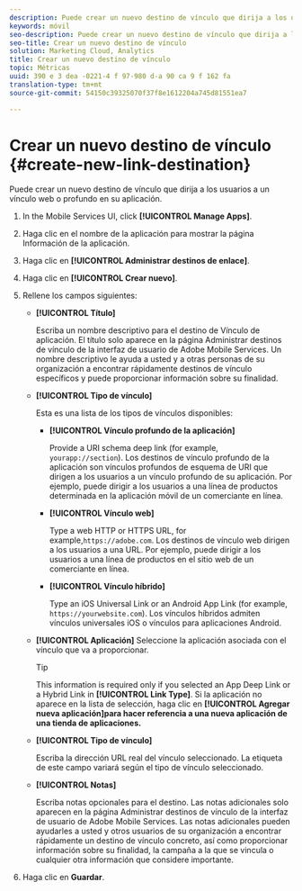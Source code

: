 ```yaml
---
description: Puede crear un nuevo destino de vínculo que dirija a los usuarios a un vínculo web o profundo en su aplicación.
keywords: móvil
seo-description: Puede crear un nuevo destino de vínculo que dirija a los usuarios a un vínculo web o profundo en su aplicación.
seo-title: Crear un nuevo destino de vínculo
solution: Marketing Cloud, Analytics
title: Crear un nuevo destino de vínculo
topic: Métricas
uuid: 390 e 3 dea -0221-4 f 97-980 d-a 90 ca 9 f 162 fa
translation-type: tm+mt
source-git-commit: 54150c39325070f37f8e1612204a745d81551ea7

---
```



# Crear un nuevo destino de vínculo {#create-new-link-destination}

Puede crear un nuevo destino de vínculo que dirija a los usuarios a un vínculo web o profundo en su aplicación.

1. In the Mobile Services UI, click **[!UICONTROL Manage Apps]**.
1. Haga clic en el nombre de la aplicación para mostrar la página Información de la aplicación.
1. Haga clic en **[!UICONTROL Administrar destinos de enlace]**.
1. Haga clic en **[!UICONTROL Crear nuevo]**.
1. Rellene los campos siguientes:
   * **[!UICONTROL Título]**

      Escriba un nombre descriptivo para el destino de Vínculo de aplicación. El título solo aparece en la página Administrar destinos de vínculo de la interfaz de usuario de Adobe Mobile Services. Un nombre descriptivo le ayuda a usted y a otras personas de su organización a encontrar rápidamente destinos de vínculo específicos y puede proporcionar información sobre su finalidad.

   * **[!UICONTROL Tipo de vínculo]**

      Esta es una lista de los tipos de vínculos disponibles:

      * **[!UICONTROL Vínculo profundo de la aplicación]**

         Provide a URI schema deep link (for example, `yourapp://section`). Los destinos de vínculo profundo de la aplicación son vínculos profundos de esquema de URI que dirigen a los usuarios a un vínculo profundo de su aplicación. Por ejemplo, puede dirigir a los usuarios a una línea de productos determinada en la aplicación móvil de un comerciante en línea.

      * **[!UICONTROL Vínculo web]**

         Type a web HTTP or HTTPS URL, for example,`https://adobe.com`. Los destinos de vínculo web dirigen a los usuarios a una URL. Por ejemplo, puede dirigir a los usuarios a una línea de productos en el sitio web de un comerciante en línea.

      * **[!UICONTROL Vínculo híbrido]**

         Type an iOS Universal Link or an Android App Link (for example, `https://yourwebsite.com`). Los vínculos híbridos admiten vínculos universales iOS o vínculos para aplicaciones Android.
   * **[!UICONTROL Aplicación]**
Seleccione la aplicación asociada con el vínculo que va a proporcionar.

      >[!TIP]
      >
      >This information is required only if you selected an App Deep Link or a Hybrid Link in **[!UICONTROL Link Type]**. Si la aplicación no aparece en la lista de selección, haga clic en **[!UICONTROL Agregar nueva aplicación]para hacer referencia a una nueva aplicación de una tienda de aplicaciones.**

   * **[!UICONTROL Tipo de vínculo]**

      Escriba la dirección URL real del vínculo seleccionado. La etiqueta de este campo variará según el tipo de vínculo seleccionado.

   * **[!UICONTROL Notas]**

      Escriba notas opcionales para el destino. Las notas adicionales solo aparecen en la página Administrar destinos de vínculo de la interfaz de usuario de Adobe Mobile Services. Las notas adicionales pueden ayudarles a usted y otros usuarios de su organización a encontrar rápidamente un destino de vínculo concreto, así como proporcionar información sobre su finalidad, la campaña a la que se vincula o cualquier otra información que considere importante.


1. Haga clic en **Guardar**.
